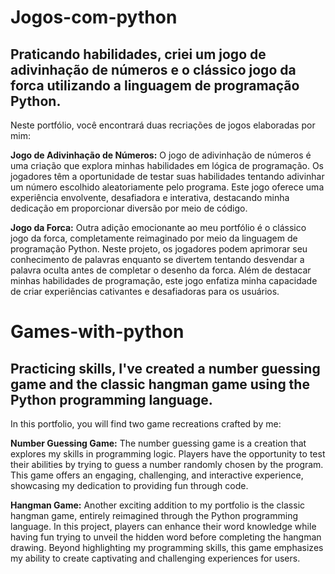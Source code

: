 # Jogos-com-python
## Praticando habilidades, criei um jogo de adivinhação de números e o clássico jogo da forca utilizando a linguagem de programação Python.
Neste portfólio, você encontrará duas recriações de jogos elaboradas por mim:

**Jogo de Adivinhação de Números:**
O jogo de adivinhação de números é uma criação que explora minhas habilidades em lógica de programação. Os jogadores têm a oportunidade de testar suas habilidades tentando adivinhar um número escolhido aleatoriamente pelo programa. Este jogo oferece uma experiência envolvente, desafiadora e interativa, destacando minha dedicação em proporcionar diversão por meio de código.

**Jogo da Forca:**
Outra adição emocionante ao meu portfólio é o clássico jogo da forca, completamente reimaginado por meio da linguagem de programação Python. Neste projeto, os jogadores podem aprimorar seu conhecimento de palavras enquanto se divertem tentando desvendar a palavra oculta antes de completar o desenho da forca. Além de destacar minhas habilidades de programação, este jogo enfatiza minha capacidade de criar experiências cativantes e desafiadoras para os usuários.



# Games-with-python

## Practicing skills, I've created a number guessing game and the classic hangman game using the Python programming language.

In this portfolio, you will find two game recreations crafted by me:

**Number Guessing Game:**
The number guessing game is a creation that explores my skills in programming logic. Players have the opportunity to test their abilities by trying to guess a number randomly chosen by the program. This game offers an engaging, challenging, and interactive experience, showcasing my dedication to providing fun through code.

**Hangman Game:**
Another exciting addition to my portfolio is the classic hangman game, entirely reimagined through the Python programming language. In this project, players can enhance their word knowledge while having fun trying to unveil the hidden word before completing the hangman drawing. Beyond highlighting my programming skills, this game emphasizes my ability to create captivating and challenging experiences for users.
